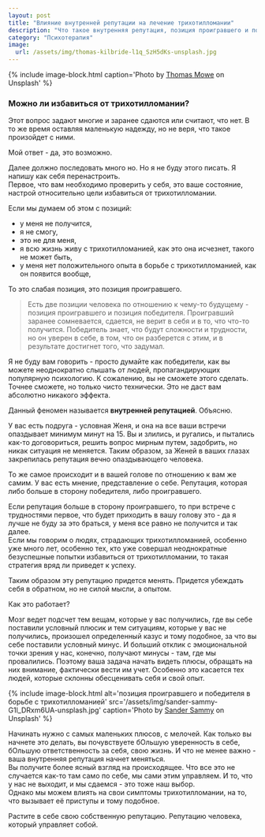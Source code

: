 ```yaml
---
layout: post
title: "Влияние внутренней репутации на лечение трихотилломании"
description: "Что такое внутренняя репутация, позиция проигравшего и победителя, и как страдающие трихотилломанией заранее сдаются"
category: "Психотерапия"
image:
  url: /assets/img/thomas-kilbride-l1q_SzH5dKs-unsplash.jpg
---
```


{% include image-block.html
caption='Photo by <a href="https://unsplash.com/@thomasmowe" rel="nofollow">Thomas Mowe</a> on Unsplash'
%}


### Можно ли избавиться от трихотилломании?  
Этот вопрос задают многие и заранее сдаются или считают, что нет. В то же время оставляя маленькую надежду, 
но не веря, что такое произойдет с ними.

Мой ответ - да, это возможно.  

Далее должно последовать много но. Но я не буду этого писать. Я напишу как себя перенастроить.  
Первое, что вам необходимо проверить у себя, это ваше состояние, настрой относительно цели избавиться от трихотилломании.

Если мы думаем об этом с позиций:
- у меня не получится,
- я не смогу,
- это не для меня,
- я всю жизнь живу с трихотилломанией, как это она исчезнет, такого не может быть,
- у меня нет положительного опыта в борьбе с трихотилломанией, как он появится вообще,

То это слабая позиция, это позиция проигравшего.
> Есть две позиции человека по отношению к чему-то будущему - позиция проигравшего и позиция победителя. Проигравший 
> заранее сомневается, сдается, не верит в себя и в то, что что-то получится. Победитель знает, 
> что будут сложности и трудности, но он уверен в себе, в том, что он разберется с этим, и в результате достигнет того, что задумал.

Я не буду вам говорить - просто думайте как победители, как вы можете неоднократно слышать от людей, 
пропагандирующих популярную психологию. К сожалению, вы не сможете этого сделать. Точнее сможете, но только чисто 
технически. Это не даст вам абсолютно никакого эффекта.

Данный феномен называется **внутренней репутацией**. Объясню.

У вас есть подруга - условная Женя, и она на все ваши встречи опаздывает минимум минут на 15. Вы и злились, 
и ругались, и пытались как-то договориться, решить вопрос мирным путем, задобрить, но никак ситуация не меняется. 
Таким образом, за Женей в ваших глазах закрепилась репутация вечно опаздывающего человека.

То же самое происходит и в вашей голове по отношению к вам же самим. У вас есть мнение, представление о себе. 
Репутация, которая либо больше в сторону победителя, либо проигравшего.  

Если репутация больше в сторону проигравшего, то при встрече с трудностями первое, что будет приходить в вашу голову 
это - да я лучше не буду за это браться, у меня все равно не получится и так далее.  
Если мы говорим о людях, страдающих трихотилломанией, особенно уже много лет, особенно тех, кто уже совершал 
неоднократные безуспешные попытки избавиться от трихотилломании, то такая стратегия вряд ли приведет к успеху.

Таким образом эту репутацию придется менять. Придется убеждать себя в обратном, но не силой мысли, а опытом.

Как это работает?

Мозг ведет подсчет тем вещам, которые у вас получились, где вы себе поставили условный плюсик и тем ситуациям, 
которые у вас не получились, произошел определенный казус и тому подобное, за что вы себе поставили условный минус. 
И больший отклик с эмоциональной точки зрения у нас, конечно, получают минусы - там, где мы провалились. 
Поэтому ваша задача начать видеть плюсы, обращать на них внимание, фактически вести им учет. Особенно это касается 
тех людей, которые склонны обесценивать себя и свой опыт. 

{% include image-block.html
alt='позиция проигравшего и победителя в борьбе с трихотилломанией'
src='/assets/img/sander-sammy-G1l_DRxm6UA-unsplash.jpg'
caption='Photo by <a href="https://unsplash.com/@sammywilliams" rel="nofollow">Sander Sammy</a> on Unsplash'
%}

Начинать нужно с самых маленьких плюсов, с мелочей. Как только вы начнете это делать, вы почувствуете бОльшую 
уверенность в себе, бОльшую ответственность за себя, свою жизнь. И что не менее важно - ваша внутренняя 
репутация начнет меняться.   
Вы получите более ясный взгляд на происходящее. Что все это не случается как-то там само по себе, 
мы сами этим управляем. И то, что у нас не выходит, и мы сдаемся - это тоже наш выбор.   
Однако мы можем влиять на свои симптомы трихотилломании, на то, что вызывает её приступы и тому подобное.

Растите в себе свою собственную репутацию. Репутацию человека, который управляет собой.



